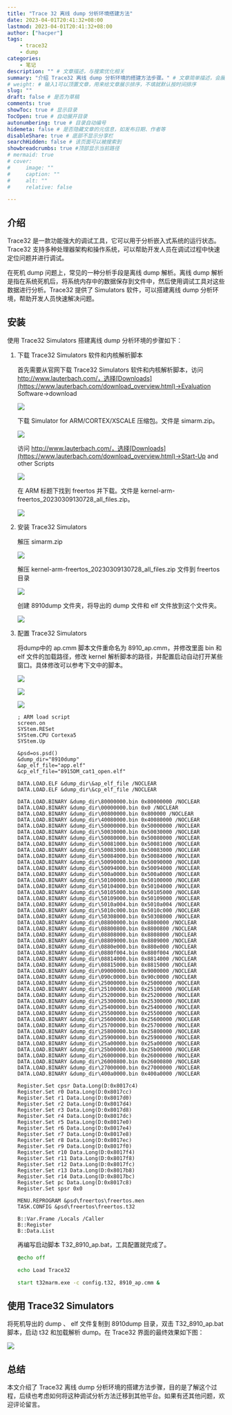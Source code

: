 ```yaml
---
title: "Trace 32 离线 dump 分析环境搭建方法"
date: 2023-04-01T20:41:32+08:00
lastmod: 2023-04-01T20:41:32+08:00
author: ["hacper"]
tags:
    - trace32
    - dump
categories:
    - 笔记
description: "" # 文章描述，与搜索优化相关
summary: "介绍 Trace32 离线 dump 分析环境的搭建方法步骤。" # 文章简单描述，会展示在主页
# weight: # 输入1可以顶置文章，用来给文章展示排序，不填就默认按时间排序
slug: ""
draft: false # 是否为草稿
comments: true
showToc: true # 显示目录
TocOpen: true # 自动展开目录
autonumbering: true # 目录自动编号
hidemeta: false # 是否隐藏文章的元信息，如发布日期、作者等
disableShare: true # 底部不显示分享栏
searchHidden: false # 该页面可以被搜索到
showbreadcrumbs: true #顶部显示当前路径
# mermaid: true
# cover:
#     image: ""
#     caption: ""
#     alt: ""
#     relative: false

---
```


## 介绍

Trace32 是一款功能强大的调试工具，它可以用于分析嵌入式系统的运行状态。Trace32 支持多种处理器架构和操作系统，可以帮助开发人员在调试过程中快速定位问题并进行调试。

在死机 dump 问题上，常见的一种分析手段是离线 dump 解析。离线 dump 解析是指在系统死机后，将系统内存中的数据保存到文件中，然后使用调试工具对这些数据进行分析。Trace32 提供了 Simulators 软件，可以搭建离线 dump 分析环境，帮助开发人员快速解决问题。

## 安装

使用 Trace32 Simulators 搭建离线 dump 分析环境的步骤如下：

1. 下载 Trace32 Simulators 软件和内核解析脚本

   首先需要从官网下载 Trace32 Simulators 软件和内核解析脚本，访问 http://www.lauterbach.com/，选择[Downloads](https://www.lauterbach.com/download_overview.html)->Evaluation Software->download

   ![](https://cdn.staticaly.com/gh/hacperme/picx_hosting@master/20210507/image-20230401195541102.1yjzs7ym5z7k.png)

   下载 Simulator for ARM/CORTEX/XSCALE 压缩包。文件是 simarm.zip。

   ![](https://cdn.staticaly.com/gh/hacperme/picx_hosting@master/20210507/image-20230401195317438.63myz14jucw0.png)

   访问 http://www.lauterbach.com/，选择[Downloads](https://www.lauterbach.com/download_overview.html)->Start-Up and other Scripts

   ![](https://cdn.staticaly.com/gh/hacperme/picx_hosting@master/20210507/image-20230401195727382.6qoq70op7no0.png)

   在 ARM 标题下找到 freertos 并下载。文件是 kernel-arm-freertos_20230309130728_all_files.zip。

   ![](https://cdn.staticaly.com/gh/hacperme/picx_hosting@master/20210507/image-20230401200023813.tctwl99utwg.png)

2. 安装 Trace32 Simulators 

   解压 simarm.zip

   ![](https://cdn.staticaly.com/gh/hacperme/picx_hosting@master/20210507/image-20230401201040881.3154gx8cwwi0.png)

   解压 kernel-arm-freertos_20230309130728_all_files.zip 文件到 freertos目录

   ![](https://cdn.staticaly.com/gh/hacperme/picx_hosting@master/20210507/image-20230401200938128.5dav0lsqe8g0.png)

   创建 8910dump 文件夹，将导出的 dump 文件和 elf 文件放到这个文件夹。

   ![](https://cdn.staticaly.com/gh/hacperme/picx_hosting@master/20210507/image-20230401202139622.673bxn0zdrk0.png)

3. 配置 Trace32 Simulators

   将dump中的 ap.cmm 脚本文件重命名为 8910_ap.cmm，并修改里面 bin 和 elf 文件的加载路径，修改 kernel 解析脚本的路径，并配置启动自动打开某些窗口。具体修改可以参考下文中的脚本。

   ![](https://cdn.staticaly.com/gh/hacperme/picx_hosting@master/20210507/image-20230401202800843.6w3l5x6eub00.png)

   ![](https://cdn.staticaly.com/gh/hacperme/picx_hosting@master/20210507/image-20230401202816890.53p20kj23eg0.png)

   ![](https://cdn.staticaly.com/gh/hacperme/picx_hosting@master/20210507/image-20230401202906005.2i40f2ibirq0.png)

   ```
   ; ARM load script
   screen.on
   SYStem.RESet
   SYStem.CPU Cortexa5
   SYStem.Up
   
   &psd=os.psd()
   &dump_dir="8910dump"
   &ap_elf_file="app.elf"
   &cp_elf_file="8915DM_cat1_open.elf"
   
   DATA.LOAD.ELF &dump_dir\&ap_elf_file /NOCLEAR
   DATA.LOAD.ELF &dump_dir\&cp_elf_file /NOCLEAR
   
   DATA.LOAD.BINARY &dump_dir\80000000.bin 0x80000000 /NOCLEAR
   DATA.LOAD.BINARY &dump_dir\00000000.bin 0x0 /NOCLEAR
   DATA.LOAD.BINARY &dump_dir\00800000.bin 0x800000 /NOCLEAR
   DATA.LOAD.BINARY &dump_dir\40080000.bin 0x40080000 /NOCLEAR
   DATA.LOAD.BINARY &dump_dir\50000000.bin 0x50000000 /NOCLEAR
   DATA.LOAD.BINARY &dump_dir\50030000.bin 0x50030000 /NOCLEAR
   DATA.LOAD.BINARY &dump_dir\50080000.bin 0x50080000 /NOCLEAR
   DATA.LOAD.BINARY &dump_dir\50081000.bin 0x50081000 /NOCLEAR
   DATA.LOAD.BINARY &dump_dir\50083000.bin 0x50083000 /NOCLEAR
   DATA.LOAD.BINARY &dump_dir\50084000.bin 0x50084000 /NOCLEAR
   DATA.LOAD.BINARY &dump_dir\50090000.bin 0x50090000 /NOCLEAR
   DATA.LOAD.BINARY &dump_dir\50094000.bin 0x50094000 /NOCLEAR
   DATA.LOAD.BINARY &dump_dir\500a0000.bin 0x500a0000 /NOCLEAR
   DATA.LOAD.BINARY &dump_dir\50100000.bin 0x50100000 /NOCLEAR
   DATA.LOAD.BINARY &dump_dir\50104000.bin 0x50104000 /NOCLEAR
   DATA.LOAD.BINARY &dump_dir\50105000.bin 0x50105000 /NOCLEAR
   DATA.LOAD.BINARY &dump_dir\50109000.bin 0x50109000 /NOCLEAR
   DATA.LOAD.BINARY &dump_dir\5010a004.bin 0x5010a004 /NOCLEAR
   DATA.LOAD.BINARY &dump_dir\5010c000.bin 0x5010c000 /NOCLEAR
   DATA.LOAD.BINARY &dump_dir\50308000.bin 0x50308000 /NOCLEAR
   DATA.LOAD.BINARY &dump_dir\08800000.bin 0x8800000 /NOCLEAR
   DATA.LOAD.BINARY &dump_dir\08800800.bin 0x8800800 /NOCLEAR
   DATA.LOAD.BINARY &dump_dir\08808000.bin 0x8808000 /NOCLEAR
   DATA.LOAD.BINARY &dump_dir\08809000.bin 0x8809000 /NOCLEAR
   DATA.LOAD.BINARY &dump_dir\0880e000.bin 0x880e000 /NOCLEAR
   DATA.LOAD.BINARY &dump_dir\0880f004.bin 0x880f004 /NOCLEAR
   DATA.LOAD.BINARY &dump_dir\08814000.bin 0x8814000 /NOCLEAR
   DATA.LOAD.BINARY &dump_dir\08815000.bin 0x8815000 /NOCLEAR
   DATA.LOAD.BINARY &dump_dir\09000000.bin 0x9000000 /NOCLEAR
   DATA.LOAD.BINARY &dump_dir\090c0000.bin 0x90c0000 /NOCLEAR
   DATA.LOAD.BINARY &dump_dir\25000000.bin 0x25000000 /NOCLEAR
   DATA.LOAD.BINARY &dump_dir\25100000.bin 0x25100000 /NOCLEAR
   DATA.LOAD.BINARY &dump_dir\25200000.bin 0x25200000 /NOCLEAR
   DATA.LOAD.BINARY &dump_dir\25300000.bin 0x25300000 /NOCLEAR
   DATA.LOAD.BINARY &dump_dir\25400000.bin 0x25400000 /NOCLEAR
   DATA.LOAD.BINARY &dump_dir\25500000.bin 0x25500000 /NOCLEAR
   DATA.LOAD.BINARY &dump_dir\25600000.bin 0x25600000 /NOCLEAR
   DATA.LOAD.BINARY &dump_dir\25700000.bin 0x25700000 /NOCLEAR
   DATA.LOAD.BINARY &dump_dir\25800000.bin 0x25800000 /NOCLEAR
   DATA.LOAD.BINARY &dump_dir\25900000.bin 0x25900000 /NOCLEAR
   DATA.LOAD.BINARY &dump_dir\25a00000.bin 0x25a00000 /NOCLEAR
   DATA.LOAD.BINARY &dump_dir\25b00000.bin 0x25b00000 /NOCLEAR
   DATA.LOAD.BINARY &dump_dir\26000000.bin 0x26000000 /NOCLEAR
   DATA.LOAD.BINARY &dump_dir\26000800.bin 0x26000800 /NOCLEAR
   DATA.LOAD.BINARY &dump_dir\27000000.bin 0x27000000 /NOCLEAR
   DATA.LOAD.BINARY &dump_dir\400a0000.bin 0x400a0000 /NOCLEAR
   
   Register.Set cpsr Data.Long(D:0x8017c4)
   Register.Set r0 Data.Long(D:0x8017cc)
   Register.Set r1 Data.Long(D:0x8017d0)
   Register.Set r2 Data.Long(D:0x8017d4)
   Register.Set r3 Data.Long(D:0x8017d8)
   Register.Set r4 Data.Long(D:0x8017dc)
   Register.Set r5 Data.Long(D:0x8017e0)
   Register.Set r6 Data.Long(D:0x8017e4)
   Register.Set r7 Data.Long(D:0x8017e8)
   Register.Set r8 Data.Long(D:0x8017ec)
   Register.Set r9 Data.Long(D:0x8017f0)
   Register.Set r10 Data.Long(D:0x8017f4)
   Register.Set r11 Data.Long(D:0x8017f8)
   Register.Set r12 Data.Long(D:0x8017fc)
   Register.Set r13 Data.Long(D:0x8017b8)
   Register.Set r14 Data.Long(D:0x8017bc)
   Register.Set pc Data.Long(D:0x8017c8)
   Register.Set spsr 0x0
   
   MENU.REPROGRAM &psd\freertos\freertos.men
   TASK.CONFIG &psd\freertos\freertos.t32
   
   B::Var.Frame /Locals /Caller
   B::Register
   B::Data.List
   
   ```

   再编写启动脚本 T32_8910_ap.bat，工具配置就完成了。

   ```bat
   @echo off
   
   echo Load Trace32
   
   start t32marm.exe -c config.t32, 8910_ap.cmm &
   ```



## 使用 Trace32 Simulators

将死机导出的 dump 、 elf 文件复制到 8910dump 目录，双击 T32_8910_ap.bat 脚本，启动 t32 和加载解析 dump。在 Trace32 界面的最终效果如下图：

![](https://cdn.staticaly.com/gh/hacperme/picx_hosting@master/20210507/image-20230401203205354.au4pooan13c.png)



## 总结

本文介绍了 Trace32 离线 dump 分析环境的搭建方法步骤，目的是了解这个过程，后续也考虑如何将这种调试分析方法迁移到其他平台。如果有还其他问题，欢迎评论留言。



